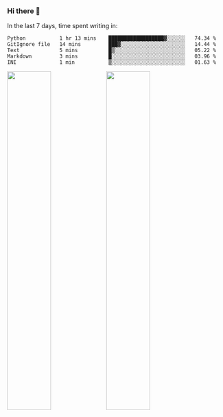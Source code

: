 ### Hi there 👋

In the last 7 days, time spent writing in:

<!--START_SECTION:waka-->
```text
Python           1 hr 13 mins    ██████████████████▓░░░░░░   74.34 % 
GitIgnore file   14 mins         ███▓░░░░░░░░░░░░░░░░░░░░░   14.44 % 
Text             5 mins          █▒░░░░░░░░░░░░░░░░░░░░░░░   05.22 % 
Markdown         3 mins          █░░░░░░░░░░░░░░░░░░░░░░░░   03.96 % 
INI              1 min           ▒░░░░░░░░░░░░░░░░░░░░░░░░   01.63 % 
```
<!--END_SECTION:waka-->

<img src="https://wakatime.com/share/@jimtje/5d0c92de-08f8-4a72-8f2f-6a9693d1e318.svg" width=45% height=45%> <img src="https://wakatime.com/share/@jimtje/501498ae-bda5-4da7-a89d-b40bcdd5556d.svg" width=45% height=45%>
